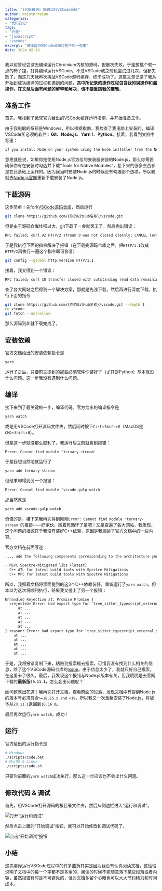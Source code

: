 ```yaml
---
title: "[代码日记] 编译运行VSCode源码"
author: NriotHrreion
categories:
- "代码日记"
tags:
- "开源"
- "javascript"
- "vscode"
excerpt: "编译运行VSCode源码过程中的一些事"
date: 2024-02-19
---
```


我以前曾经尝试去编译运行Chromium内核的源码，但屡次失败，于是想挑个软一点的柿子捏，打算编译运行VSCode。不过VSCode我之前也尝试过几次，但都失败了。而这几天我再次挑战VSCode源码编译，终于成功了。这篇文章记录了我从开始到成功编译的过程和遇到的问题，**其中所记录的操作过程包含我的误操作和漏操作，在文章后面有问题的解释和解决，请不要重蹈我的覆辙**。

## 准备工作

首先，我找到了微软官方给出的[VSCode编译运行指南](https://github.com/microsoft/vscode/wiki/How-to-Contribute)，并开始准备工作。

由于我电脑的系统是Windows，所以根据指南，我检查了我电脑上安装的，编译VSCode所必须的软件：**Git**、**Node.js**、**Yarn 1**、**Python**。接着，我看到文档中写道：

```md
if you install Node on your system using the Node installer from the Node.JS page then ensure that you have installed the 'Tools for Native Modules'. Everything should work out of the box then.
```

意思就是说，如果你是使用Node.js官方给的安装器安装的Node.js，那么你需要确保你有在安装时勾选并下载“Tools for Native Modules”，接下来的很多东西都是在此基础上运作的。因为我当时安装Node.js的时候没有勾选那个选项，所以我就去[Node.js官网](https://nodejs.org)重新下载安装了Node.js。

## 下载源码

这步简单！先fork[VSCode源码仓库](https://github.com/microsoft/vscode)，然后运行

```bash
git clone https://github.com/{你的GitHub名称}/vscode.git
```

但是由于源码仓库体积过大，git下载了一会就罢工了，然后抛出错误：

```txt
RPC failed; curl 92 HTTP/2 stream 0 was not closed cleanly: CANCEL (err 8)
```

于是我执行下面的指令解决了报错（在下载完源码仓库之后，把`HTTP/1.1`改成`HTTP/2`再执行一遍这个指令即可恢复）

```bash
git config --global http.version HTTP/1.1
```

接着，我又得到一个错误：

```txt
RPC failed; curl 18 transfer closed with outstanding read data remaining
```

查了各大网站之后得到一个解决方案，那就是先浅下载，然后再进行深度下载。执行下面的指令

```bash
git clone https://github.com/{你的GitHub名称}/vscode.git --depth 1
cd vscode
git fetch --unshallow
```

那么源码到此就下载完成了。

## 安装依赖

官方文档给出的安装依赖指令是

```bash
yarn
```

运行了之后，只要前文提到的那些必须软件你装好了（尤其是Python）基本就没什么问题。这一步我没有遇到什么问题。

## 编译

接下来到了最关键的一步，编译代码。官方给出的编译指令是

```bash
yarn watch
```

或是用VSCode打开源码文件夹，然后同时按下`Ctrl`+`Shift`+`B`（MacOS是`CMD`+`Shift`+`B`）。

但是这一步就没那么顺利了，我运行后立刻就看到报错：

```txt
Error: Cannot find module 'ternary-stream'
```

于是我想当然地就运行了

```bash
yarn add ternary-stream
```

但结果却得到另一个报错：

```txt
Error: Cannot find module 'vscode-gulp-watch'
```

那当然就是

```bash
yarn add vscode-gulp-watch
```

奇怪的是，接下来我再次得到刚刚`Error: Cannot find module 'ternary-stream'`的报错——好家伙，搁着死循环了是吧！又是查遍了各大网站，我发现，这个问题的根源在于我没有装好C++依赖，原因是我漏读了官方文档中的一些内容。

官方文档在前面写道：

```md
..., add the following components corresponding to the architecture you are building for (x64/ARM/ARM64) and restart your build session

- MSVC Spectre-mitigated libs (latest)
- C++ ATL for latest build tools with Spectre Mitigations
- C++ MFC for latest build tools with Spectre Mitigations
```

所以，我照着文档将里面提到的这3个C++依赖装好，重新运行了`yarn watch`。但本以为这次将顺利执行，结果我又撞上了另一个报错：

```txt
Unhandled Rejection at: Promise Promise {
  <rejected> Error: bad export type for `tree_sitter_typescript_external_scanner_create`: undefined
      at ...
      at ...
      at ...
      at ...
      at ...
} reason: Error: bad export type for `tree_sitter_typescript_external_scanner_create`: undefined
    at ...
    at ...
    at ...
    at ...
    at ...
```

于是，我将报错复制下来，粘贴到搜索框去搜索，可惜我没有找到什么相关的信息，除了这个VSCode源码仓库的[issue](https://github.com/microsoft/vscode/issues/166265#issuecomment-1361662887)。由于信息太少了，我就只好自己摸索，在这里卡了很久。最后，我发现这个报错与Node.js版本有关，但我明明是去官网下载的**最新版`20.11.1`**，怎么会出问题呢？

而问题就出在这！我再次打开文档，查看前面的段落，发现文档中有提到Node.js的版本号必须符合`>=18.15.x and <19`。所以我又一次重新安装了Node.js，将版本从`20.11.1`退回到`18.16.0`。

最后再次运行`yarn watch`，成功！

## 运行

官方给出的运行指令是

```bash
# Windows
./scripts/code.bat
# MacOS & Linux
./scripts/code.sh
```

只要你前面的`yarn watch`成功执行，那么这一步应该也不会出什么问题。

## 修改代码 & 调试

首先，用VSCode打开源码的根目录文件夹，然后从侧边栏进入“运行和调试”。

![打开“运行和调试”](/static/blog/img23.png)

然后点击上面的“开始调试”按钮，就可以开始修改和调试代码了。

![点击“开始调试”按钮](/static/blog/img24.png)

## 小结

这次编译运行VSCode过程中的许多曲折其实是因为我没有认真阅读文档，这恰恰说明了文档中的每一个字都不是多余的，阅读的时候不能随意落下某些段落或者内容，虽然报错有时是不可避免的，但对文档多留个心眼也可以大大节约精力和时间成本。
